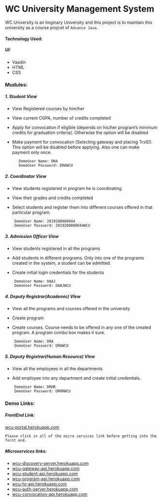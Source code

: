 # WC University Management System


  WC University is an Imginary University and this project is to maintain this university as a course projcet of  `Advance Java`. 
  
  ####  Technology Used: 
#####     UI:
   - Vaadin
   - HTML
   - CSS
   
   
  

### Mudules:


#####  1.    Student View
   - View Registered courses by him/her
   - View current CGPA, number of credits completed
   - Apply for convocation if eligible (depends on his/her program’s minimum credits for graduation criteria). Otherwise the option will be disabled
   - Make payment for convocation (Selecting gateway and placing TrxID). This option will be disabled before applying. Also one can make payment only once.
    
            DemoUser Name: DRA
            DemoUser Password: DRAWCU

#####  2.    Coordinator View
   - View students registered in program he is coordinating
   - View their grades and credits completed
   - Select students and register them into different courses offered in that particular program.
    
    
          DemoUser Name: 2019200000044
          DemoUser Password: 2019200000044WCU
          
  
#####  3.    Admission Officer View
   - View students registered in all the programs
   - Add students in different programs. Only into one of the programs created in the system, a student can be admitted. 
   - Create initial login credentials for the students
    
          DemoUser Name: OAAJ
          DemoUser Password: OAAJWCU
  
#####  4.    Deputy Registrar(Academic) VIew
   - View all the programs and courses offered in the university
   - Create program
   - Create courses. Course needs to be offered in any one of the created program. A program combo box makes it sure.
   
    
          DemoUser Name: DRA
          DemoUser Password: DRAWCU

    
#####  5.    Deputy Registrar(Human Resource) VIew
   - View all the employees in all the departments
   - Add employee into any department and create initial credentials.
   
    
          DemoUser Name: DRHR
          DemoUser Password: DRHRWCU
          

### Demo Links:



##### FrontEnd Link:       

   [wcu-portal.herokuapp.com](https://wcu-portal.herokuapp.com) 

`` Please click in all of the micro services link before getting into the fornt end.  ``

##### Microservices links:

  - [wcu-discovery-server.herokuapp.com](http://wcu-discovery-server.herokuapp.com)
  - [wcu-gateway-api.herokuapp.com](https://wcu-gateway-api.herokuapp.com)
  - [wcu-student-api.herokuapp.com](https://wcu-student-api.herokuapp.com/swagger-ui.html#)
  - [wcu-program-api.herokuapp.com](https://wcu-program-api.herokuapp.com/swagger-ui.html#)
  - [wcu-hr-api.herokuapp.com](https://wcu-hr-api.herokuapp.com/swagger-ui.html#)
  - [wcu-auth-server.herokuapp.com](https://wcu-auth-server.herokuapp.com/api/v1/auth)
  - [wcu-convocation-api.herokuapp.com](https://wcu-convocation-api.herokuapp.com/swagger-ui.html#)
      
